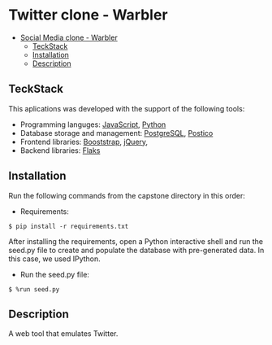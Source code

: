 # Twitter clone - Warbler

- [Social Media clone - Warbler](#social-media-clone---warbler)
  - [TeckStack](#teckstack)
  - [Installation](#installation)
  - [Description](#description)

## TeckStack

This aplications was developed with the support of the following tools:

- Programming languges: [JavaScript](https://www.javascript.com), [Python](https://www.python.org)
- Database storage and management: [PostgreSQL](https://www.postgresql.org), [Postico](https://eggerapps.at/postico2/)
- Frontend libraries: [Booststrap](https://getbootstrap.com), [jQuery](https://jquery.com),
- Backend libraries: [Flaks](https://flask.palletsprojects.com/en/3.0.x/)

## Installation

Run the following commands from the capstone directory in this order:

- Requirements:

```shell
$ pip install -r requirements.txt
```

After installing the requirements, open a Python interactive shell and run the seed.py file to create and populate the database with pre-generated data. In this case, we used IPython.

- Run the seed.py file:
  
```shell
$ %run seed.py
```

## Description

A web tool that emulates Twitter.
